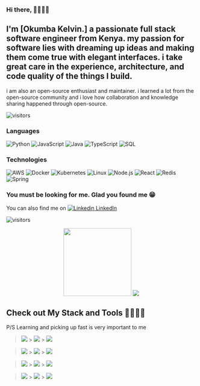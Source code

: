 ### Hi there, 👊🏿👊🏿

## I'm [Okumba Kelvin.] a passionate full stack software engineer from Kenya. my passion for software lies with dreaming up ideas and making them come true with elegant interfaces. i take great care in the experience, architecture, and code quality of the things I build.

i am also an open-source enthusiast and maintainer. i learned a lot from the open-source community and i love how collaboration and knowledge sharing happened through open-source.

![visitors](https://visitor-badge.glitch.me/badge?page_id=adams-okode&left_color=green&right_color=red)

### Languages

![Python](https://img.shields.io/badge/-Python-000?&logo=Python)
![JavaScript](https://img.shields.io/badge/-JavaScript-000?&logo=JavaScript)
![Java](https://img.shields.io/badge/-Java-000?&logo=Java&logoColor=007396)
![TypeScript](https://img.shields.io/badge/-TypeScript-000?&logo=TypeScript)
![SQL](https://img.shields.io/badge/-SQL-000?&logo=MySQL)

### Technologies

![AWS](https://img.shields.io/badge/-AWS-000?&logo=Amazon-AWS&logoColor=F90)
![Docker](https://img.shields.io/badge/-Docker-000?&logo=Docker)
![Kubernetes](https://img.shields.io/badge/-Kubernetes-000?&logo=Kubernetes)
![Linux](https://img.shields.io/badge/-Linux-000?&logo=Linux)
![Node.js](https://img.shields.io/badge/-Node.js-000?&logo=node.js)
![React](https://img.shields.io/badge/-React-000?&logo=React)
![Redis](https://img.shields.io/badge/-Redis-000?&logo=Redis)
![Spring](https://img.shields.io/badge/-Spring-000?&logo=Spring)

### You must be looking for me. Glad you found me 😁

You can also find me on [![Linkedin](https://i.stack.imgur.com/gVE0j.png) LinkedIn](https://www.linkedin.com/in/kelvin-okumba-33805921a/)

![visitors](https://visitor-badge.glitch.me/badge?page_id=${your.username}.${your.repo.id})

<p align="middle">
<img height="180em" src="https://github-readme-stats.vercel.app/api?username=kelvinokumba&show_icons=true&hide_border=true&&count_private=true&include_all_commits=true&show_icons=true&theme=gotham" />

<img src="https://github-readme-stats.vercel.app/api/top-langs/?username=anuraghazra&langs_count=5&hide=rust&layout=compact" />

</p>

## Check out My Stack and Tools 🏋🏿🏋🏿

P/S Learning and picking up fast is very important to me

> ![](https://img.shields.io/badge/Learning%20Fast-8/10-informational?style=for-the-badge&color=success) > ![](https://img.shields.io/badge/Java%20Spring%20Boot-6/10-informational?style=for-the-badge&color=success) > ![](https://img.shields.io/badge/Node%20JS-6/10-informational?style=for-the-badge&color=success)

> ![](https://img.shields.io/badge/kubernetes-5/10-informational?style=for-the-badge&color=success) > ![](https://img.shields.io/badge/Docker-7/10-informational?style=for-the-badge&color=success) > ![](https://img.shields.io/badge/Python%20Flask-6/10-informational?style=for-the-badge&color=success)

> ![](https://img.shields.io/badge/React%20Native/JS-6/10-informational?style=for-the-badge&color=success) > ![](https://img.shields.io/badge/Angular%20JS-6/10-informational?style=for-the-badge&color=success) > ![](https://img.shields.io/badge/Git%20&%20Github%20Actions-6/10-informational?style=for-the-badge&color=success)

> ![](https://img.shields.io/badge/Node%20JS-6/10-informational?style=for-the-badge&color=success) > ![](https://img.shields.io/badge/GraphQL-6/10-informational?style=for-the-badge&color=success) > ![](https://img.shields.io/badge/REST-7/10-informational?style=for-the-badge&color=success)
